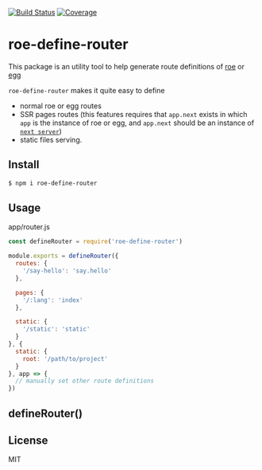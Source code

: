 [![Build Status](https://travis-ci.org/kaelzhang/roe-define-router.svg?branch=master)](https://travis-ci.org/kaelzhang/roe-define-router)
[![Coverage](https://codecov.io/gh/kaelzhang/roe-define-router/branch/master/graph/badge.svg)](https://codecov.io/gh/kaelzhang/roe-define-router)
<!-- optional appveyor tst
[![Windows Build Status](https://ci.appveyor.com/api/projects/status/github/kaelzhang/roe-define-router?branch=master&svg=true)](https://ci.appveyor.com/project/kaelzhang/roe-define-router)
-->
<!-- optional npm version
[![NPM version](https://badge.fury.io/js/roe-define-router.svg)](http://badge.fury.io/js/roe-define-router)
-->
<!-- optional npm downloads
[![npm module downloads per month](http://img.shields.io/npm/dm/roe-define-router.svg)](https://www.npmjs.org/package/roe-define-router)
-->
<!-- optional dependency status
[![Dependency Status](https://david-dm.org/kaelzhang/roe-define-router.svg)](https://david-dm.org/kaelzhang/roe-define-router)
-->

# roe-define-router

This package is an utility tool to help generate route definitions of [roe](https://github.com/kaelzhang/roe) or [egg](https://npmjs.org/package/egg)

`roe-define-router` makes it quite easy to define

- normal roe or egg routes
- SSR pages routes (this features requires that `app.next` exists in which `app` is the instance of roe or egg, and `app.next` should be an instance of [`next server`](https://npmjs.org/package/next-server))
- static files serving.

## Install

```sh
$ npm i roe-define-router
```

## Usage

app/router.js

```js
const defineRouter = require('roe-define-router')

module.exports = defineRouter({
  routes: {
    '/say-hello': 'say.hello'
  },

  pages: {
    '/:lang': 'index'
  },

  static: {
    '/static': 'static'
  }
}, {
  static: {
    root: '/path/to/project'
  }
}, app => {
  // manually set other route definitions
})
```

## defineRouter()

## License

MIT

